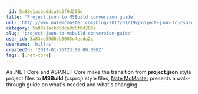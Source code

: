 ```yaml
---
_id: 5a88e1acbd6dca0d5f0d205e
title: 'Project.json to MSBuild conversion guide'
url: 'http://www.natemcmaster.com/blog/2017/01/19/project-json-to-csproj/'
category: 5a88e1acbd6dca0d5f0d205e
slug: 'project-json-to-msbuild-conversion-guide'
user_id: 5a83ce59d6eb0005c4ecda2c
username: 'bill-s'
createdOn: '2017-01-26T23:06:00.000Z'
tags: [.net-core]
---
```


As .NET Core and ASP.NET Core make the transition from <strong>project.json</strong> style project files to <strong>MSBuild</strong> (csproj) style files, <a class="site-title" href="http://www.natemcmaster.com/">Nate McMaster</a> presents a walk-through guide on what's needed and what's changing.

